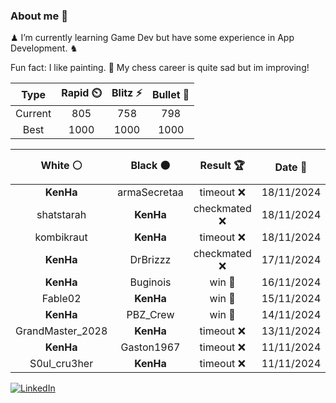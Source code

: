 ### About me 🍜

♟ I’m currently learning Game Dev but have some experience in App Development. ♞

Fun fact: I like painting. 🎨
My chess career is quite sad but im improving!
<!--START_SECTION:chessStats-->
<!-- Automatically generated with https://github.com/Balastrong/chess-stats-action -->

| Type | Rapid ⏲️ | Blitz ⚡ | Bullet 🔫 |
|:---:|:---:|:---:|:---:|
| Current | 805 | 758 | 798 |
| Best | 1000 | 1000 | 1000 |

| White ⚪ | Black ⚫ | Result 🏆 | Date 📅 | Position 🗺️ | Type 🕕 |
|:---:|:---:|:---:|:---:|:---:|:---:|
| **KenHa** | armaSecretaa | timeout ❌ | 18/11/2024 | <a href="http://www.ee.unb.ca/cgi-bin/tervo/fen.pl?select=6k1/5pp1/1N1Np2p/p3P3/Pn1R2P1/2r2P2/7P/6K1 w - -">Link</a> | Bullet |
| shatstarah | **KenHa** | checkmated ❌ | 18/11/2024 | <a href="http://www.ee.unb.ca/cgi-bin/tervo/fen.pl?select=Q1kr3r/p2p2pp/5p2/2p5/3pPB2/q2b2P1/P4P1P/3RK2R b K -">Link</a> | Bullet |
| kombikraut | **KenHa** | timeout ❌ | 18/11/2024 | <a href="http://www.ee.unb.ca/cgi-bin/tervo/fen.pl?select=8/p4ppp/B3q3/4pk2/4N3/6Q1/PPP3PP/2K1R3 b - -">Link</a> | Bullet |
| **KenHa** | DrBrizzz | checkmated ❌ | 17/11/2024 | <a href="http://www.ee.unb.ca/cgi-bin/tervo/fen.pl?select=8/5ppk/7p/Rp6/2b1n3/8/6PP/5rK1 w - -">Link</a> | Bullet |
| **KenHa** | Buginois | win 🥇 | 16/11/2024 | <a href="http://www.ee.unb.ca/cgi-bin/tervo/fen.pl?select=8/n4ppp/1pk1p3/p2pP3/1b1P1KPP/1N1B4/P7/8 b - -">Link</a> | Bullet |
| Fable02 | **KenHa** | win 🥇 | 15/11/2024 | <a href="http://www.ee.unb.ca/cgi-bin/tervo/fen.pl?select=2k3nr/p4ppp/4p3/1B2Q3/3P4/B3PN2/P4PPP/qr3RK1 w - -">Link</a> | Bullet |
| **KenHa** | PBZ_Crew | win 🥇 | 14/11/2024 | <a href="http://www.ee.unb.ca/cgi-bin/tervo/fen.pl?select=1R1Q4/5k2/2Q5/3K1P1p/7P/8/8/8 b - -">Link</a> | Bullet |
| GrandMaster_2028 | **KenHa** | timeout ❌ | 13/11/2024 | <a href="http://www.ee.unb.ca/cgi-bin/tervo/fen.pl?select=3r4/pp4k1/1n3p1n/6p1/1N6/1P5P/P1P1QPP1/6K1 b - -">Link</a> | Bullet |
| **KenHa** | Gaston1967 | timeout ❌ | 11/11/2024 | <a href="http://www.ee.unb.ca/cgi-bin/tervo/fen.pl?select=3r4/3n2p1/p2bp1kp/1p2p1P1/3pP2P/1P1P1N2/P4P1K/2R5 w - -">Link</a> | Bullet |
| S0ul_cru3her | **KenHa** | timeout ❌ | 11/11/2024 | <a href="http://www.ee.unb.ca/cgi-bin/tervo/fen.pl?select=8/8/6k1/6P1/1P1PN3/P3K3/8/8 b - b3">Link</a> | Bullet |

<!--END_SECTION:chessStats-->

<a href="https://www.linkedin.com/in/guillermo-bosca/" target="_blank"><img src="https://img.shields.io/badge/LinkedIn-%230077B5.svg?&style=flat-square&logo=linkedin&logoColor=white" alt="LinkedIn"></a>


<!--
**kenhacodes/kenhacodes** is a ✨ _special_ ✨ repository because its `README.md` (this file) appears on your GitHub profile.

Here are some ideas to get you started:

- 🔭 I’m currently working on ...
- 🌱 I’m currently learning App Development, Data Analytics and ML.
- 👯 I’m looking to collaborate on ...
- 🤔 I’m looking for help with ...
- 💬 Ask me about ...
- 📫 How to reach me: ...
- 😄 Pronouns: ...
- ⚡ Fun fact: ...
-->
